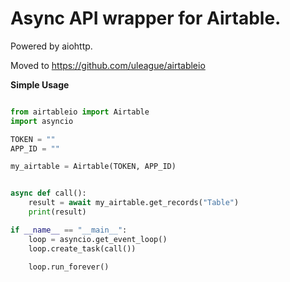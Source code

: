 **Async API wrapper for Airtable.**
=====================
Powered by aiohttp.

Moved to https://github.com/uleague/airtableio

**Simple Usage**

```python 

from airtableio import Airtable
import asyncio

TOKEN = ""
APP_ID = ""

my_airtable = Airtable(TOKEN, APP_ID)


async def call():
    result = await my_airtable.get_records("Table")
    print(result)

if __name__ == "__main__":
    loop = asyncio.get_event_loop()
    loop.create_task(call())

    loop.run_forever()
```
